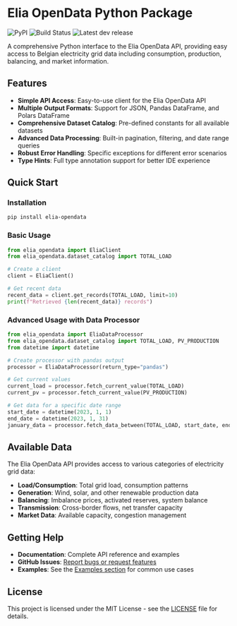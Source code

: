 # Elia OpenData Python Package

![PyPI](https://img.shields.io/pypi/v/elia-opendata?style=flat&color=blue&logo=pypi&logoColor=white)
![Build Status](https://github.com/WattsToAnalyze/elia-opendata/actions/workflows/python-publish.yml/badge.svg)
![Latest dev release](https://img.shields.io/github/v/release/WattsToAnalyze/elia-opendata?include_prereleases&sort=semver&label=dev%20release&color=orange)

A comprehensive Python interface to the Elia OpenData API, providing easy access to Belgian electricity grid data including consumption, production, balancing, and market information.

## Features

- **Simple API Access**: Easy-to-use client for the Elia OpenData API
- **Multiple Output Formats**: Support for JSON, Pandas DataFrame, and Polars DataFrame
- **Comprehensive Dataset Catalog**: Pre-defined constants for all available datasets
- **Advanced Data Processing**: Built-in pagination, filtering, and date range queries
- **Robust Error Handling**: Specific exceptions for different error scenarios
- **Type Hints**: Full type annotation support for better IDE experience

## Quick Start

### Installation

```bash
pip install elia-opendata
```

### Basic Usage

```python
from elia_opendata import EliaClient
from elia_opendata.dataset_catalog import TOTAL_LOAD

# Create a client
client = EliaClient()

# Get recent data
recent_data = client.get_records(TOTAL_LOAD, limit=10)
print(f"Retrieved {len(recent_data)} records")
```

### Advanced Usage with Data Processor

```python
from elia_opendata import EliaDataProcessor
from elia_opendata.dataset_catalog import TOTAL_LOAD, PV_PRODUCTION
from datetime import datetime

# Create processor with pandas output
processor = EliaDataProcessor(return_type="pandas")

# Get current values
current_load = processor.fetch_current_value(TOTAL_LOAD)
current_pv = processor.fetch_current_value(PV_PRODUCTION)

# Get data for a specific date range
start_date = datetime(2023, 1, 1)
end_date = datetime(2023, 1, 31)
january_data = processor.fetch_data_between(TOTAL_LOAD, start_date, end_date)
```

## Available Data

The Elia OpenData API provides access to various categories of electricity grid data:

- **Load/Consumption**: Total grid load, consumption patterns
- **Generation**: Wind, solar, and other renewable production data
- **Balancing**: Imbalance prices, activated reserves, system balance
- **Transmission**: Cross-border flows, net transfer capacity
- **Market Data**: Available capacity, congestion management

## Getting Help

- **Documentation**: Complete API reference and examples
- **GitHub Issues**: [Report bugs or request features](https://github.com/WattsToAnalyze/elia-opendata/issues)
- **Examples**: See the [Examples section](examples.md) for common use cases

## License

This project is licensed under the MIT License - see the [LICENSE](https://github.com/WattsToAnalyze/elia-opendata/blob/main/LICENSE) file for details.
